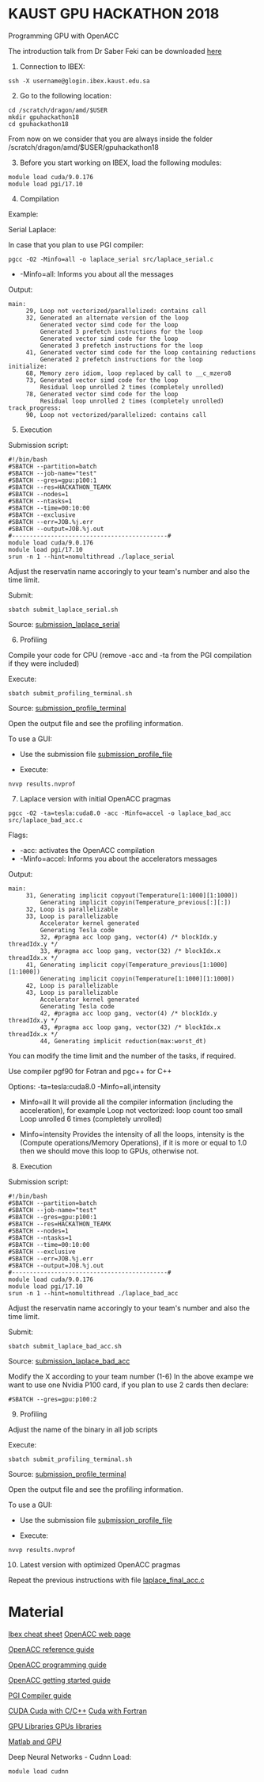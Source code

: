 # KAUST GPU HACKATHON 2018

Programming GPU with OpenACC

The introduction talk from Dr Saber Feki can be downloaded [here](material/Hackathon2018_OpenACC.pdf)

1. Connection to IBEX:

```
ssh -X username@glogin.ibex.kaust.edu.sa
```

2. Go to the following location:

```
cd /scratch/dragon/amd/$USER 
mkdir gpuhackathon18 
cd gpuhackathon18
```

From now on we consider that you are always inside the folder /scratch/dragon/amd/$USER/gpuhackathon18

3. Before you start working on IBEX, load the following modules:

```
module load cuda/9.0.176
module load pgi/17.10 
```

4. Compilation

Example:

Serial Laplace:

In case that you plan to use PGI compiler:
```
pgcc -O2 -Minfo=all -o laplace_serial src/laplace_serial.c
```
* -Minfo=all: Informs you about all the messages 

Output:
```
main:
     29, Loop not vectorized/parallelized: contains call
     32, Generated an alternate version of the loop
         Generated vector simd code for the loop
         Generated 3 prefetch instructions for the loop
         Generated vector simd code for the loop
         Generated 3 prefetch instructions for the loop
     41, Generated vector simd code for the loop containing reductions
         Generated 2 prefetch instructions for the loop
initialize:
     68, Memory zero idiom, loop replaced by call to __c_mzero8
     73, Generated vector simd code for the loop
         Residual loop unrolled 2 times (completely unrolled)
     78, Generated vector simd code for the loop
         Residual loop unrolled 2 times (completely unrolled)
track_progress:
     90, Loop not vectorized/parallelized: contains call
```

5. Execution

Submission script:
```
#!/bin/bash 
#SBATCH --partition=batch 
#SBATCH --job-name="test" 
#SBATCH --gres=gpu:p100:1
#SBATCH --res=HACKATHON_TEAMX
#SBATCH --nodes=1 
#SBATCH --ntasks=1
#SBATCH --time=00:10:00 
#SBATCH --exclusive 
#SBATCH --err=JOB.%j.err 
#SBATCH --output=JOB.%j.out 
#--------------------------------------------# 
module load cuda/9.0.176
module load pgi/17.10
srun -n 1 --hint=nomultithread ./laplace_serial
```
Adjust the reservatin name accoringly to your team's number and also the time limit.

Submit:
```
sbatch submit_laplace_serial.sh
```

Source: [submission_laplace_serial](submit_laplace_serial.sh)

6. Profiling

Compile your code for CPU (remove -acc and -ta from the PGI compilation if they were included)

Execute:
```
sbatch submit_profiling_terminal.sh
```
Source: [submission_profile_terminal](submit_profile_terminal.sh)

Open the output file and see the profiling information.

To use a GUI:
* Use the submission file [submission_profile_file](submit_profile_file.sh)

* Execute:
```
nvvp results.nvprof
```

7. Laplace version with initial OpenACC pragmas

```
pgcc -O2 -ta=tesla:cuda8.0 -acc -Minfo=accel -o laplace_bad_acc src/laplace_bad_acc.c
```
Flags:
* -acc: activates the OpenACC compilation
* -Minfo=accel: Informs you about the accelerators messages 

Output:
```
main:
     31, Generating implicit copyout(Temperature[1:1000][1:1000])
         Generating implicit copyin(Temperature_previous[:][:])
     32, Loop is parallelizable
     33, Loop is parallelizable
         Accelerator kernel generated
         Generating Tesla code
         32, #pragma acc loop gang, vector(4) /* blockIdx.y threadIdx.y */
         33, #pragma acc loop gang, vector(32) /* blockIdx.x threadIdx.x */
     41, Generating implicit copy(Temperature_previous[1:1000][1:1000])
         Generating implicit copyin(Temperature[1:1000][1:1000])
     42, Loop is parallelizable
     43, Loop is parallelizable
         Accelerator kernel generated
         Generating Tesla code
         42, #pragma acc loop gang, vector(4) /* blockIdx.y threadIdx.y */
         43, #pragma acc loop gang, vector(32) /* blockIdx.x threadIdx.x */
         44, Generating implicit reduction(max:worst_dt)
```
You can modify the time limit and the number of the tasks, if required.

Use compiler pgf90 for Fotran and pgc++ for C++

Options: -ta=tesla:cuda8.0 -Minfo=all,intensity


* Minfo=all
It will provide all the compiler information (including the acceleration), for example
Loop not vectorized: loop count too small
Loop unrolled 6 times (completely unrolled)

* Minfo=intensity
Provides the intensity of all the loops, intensity is the (Compute operations/Memory Operations), if it is more or equal to 1.0 then we should move this loop to GPUs, otherwise not.


8. Execution

Submission script:
```
#!/bin/bash 
#SBATCH --partition=batch 
#SBATCH --job-name="test" 
#SBATCH --gres=gpu:p100:1
#SBATCH --res=HACKATHON_TEAMX
#SBATCH --nodes=1 
#SBATCH --ntasks=1
#SBATCH --time=00:10:00 
#SBATCH --exclusive 
#SBATCH --err=JOB.%j.err 
#SBATCH --output=JOB.%j.out 
#--------------------------------------------# 
module load cuda/9.0.176
module load pgi/17.10
srun -n 1 --hint=nomultithread ./laplace_bad_acc
```
Adjust the reservatin name accoringly to your team's number and also the time limit.

Submit:
```
sbatch submit_laplace_bad_acc.sh
```

Source: [submission_laplace_bad_acc](submit_laplace_bad_acc.sh)


Modify the X according to your team number (1-6)
In the above exampe we want to use one Nvidia P100 card, if you plan to use 2 cards then declare:

```
#SBATCH --gres=gpu:p100:2
```

9. Profiling

Adjust the name of the binary in all job scripts

Execute:
```
sbatch submit_profiling_terminal.sh
```
Source: [submission_profile_terminal](submit_profile_terminal.sh)

Open the output file and see the profiling information.

To use a GUI:
* Use the submission file [submission_profile_file](submit_profile_file.sh)

* Execute:
```
nvvp results.nvprof
```

10. Latest version with optimized OpenACC pragmas

Repeat the previous instructions with file [laplace_final_acc.c](src/laplace_final_acc.c)

# Material

[Ibex cheat sheet](material/ibex_flyer.pdf)
[OpenACC web page](https://www.openacc.org)

[OpenACC reference guide](https://www.openacc.org/sites/default/files/inline-files/OpenACC%20API%202.6%20Reference%20Guide.pdf)

[OpenACC programming guide](https://www.openacc.org/sites/default/files/inline-files/OpenACC_Programming_Guide_0.pdf)

[OpenACC getting started guide](http://www.pgroup.com/doc/openacc17_gs.pdf)

[PGI	Compiler guide](http://www.pgroup.com/resources/docs/18.1/pdf/pgi18ug-x86.pdf)

[CUDA	Cuda with C/C++](https://developer.nvidia.com/how-to-cuda-c-cpp)
[Cuda with Fortran](https://developer.nvidia.com/cuda-fortran)

[GPU Libraries	GPUs libraries](https://developer.nvidia.com/how-to-cuda-libraries)

[Matlab and GPU](https://developer.nvidia.com/matlab-cuda)


Deep Neural Networks - Cudnn
Load:
```
module load cudnn
```



